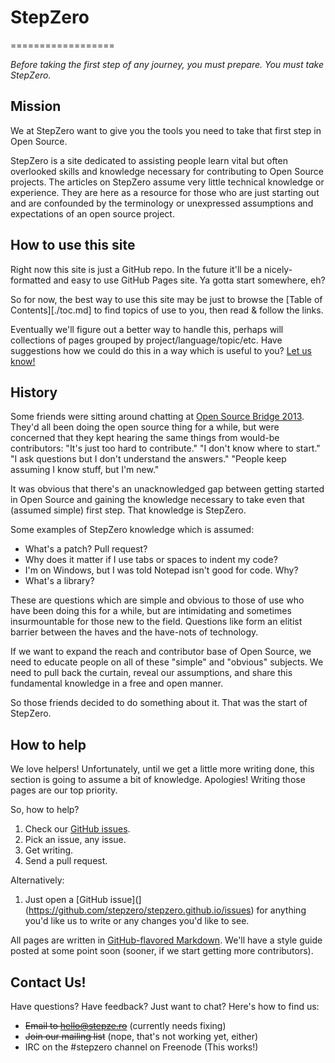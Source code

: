 # StepZero
==================

_Before taking the first step of any journey, you must prepare. You must take StepZero._

## Mission

We at StepZero want to give you the tools you need to take that first step in Open Source.

StepZero is a site dedicated to assisting people learn vital but often overlooked skills and knowledge necessary for contributing to Open Source projects. The articles on StepZero assume very little technical knowledge or experience. They are here as a resource for those who are just starting out and are confounded by the terminology or unexpressed assumptions and expectations of an open source project.

## How to use this site

Right now this site is just a GitHub repo. In the future it'll be a nicely-formatted and easy to use GitHub Pages site. Ya gotta start somewhere, eh?

So for now, the best way to use this site may be just to browse the [Table of Contents][./toc.md] to find topics of use to you, then read & follow the links.

Eventually we'll figure out a better way to handle this, perhaps will collections of pages grouped by project/language/topic/etc. Have suggestions how we could do this in a way which is useful to you? [Let us know!](https://github.com/stepzero/stepzero.github.io/issues)

## History

Some friends were sitting around chatting at [Open Source Bridge 2013](http://opensourcebridge.org). They'd all been doing the open source thing for a while, but were concerned that they kept hearing the same things from would-be contributors: "It's just too hard to contribute." "I don't know where to start." "I ask questions but I don't understand the answers." "People keep assuming I know stuff, but I'm new."

It was obvious that there's an unacknowledged gap between getting started in Open Source and gaining the knowledge necessary to take even that (assumed simple) first step. That knowledge is StepZero.

Some examples of StepZero knowledge which is assumed:

* What's a patch? Pull request?
* Why does it matter if I use tabs or spaces to indent my code?
* I'm on Windows, but I was told Notepad isn't good for code. Why?
* What's a library?

These are questions which are simple and obvious to those of use who have been doing this for a while, but are intimidating and sometimes insurmountable for those new to the field. Questions like form an elitist barrier between the haves and the have-nots of technology.

If we want to expand the reach and contributor base of Open Source, we need to educate people on all of these "simple" and "obvious" subjects. We need to pull back the curtain, reveal our assumptions, and share this fundamental knowledge in a free and open manner.

So those friends decided to do something about it. That was the start of StepZero.

## How to help

We love helpers! Unfortunately, until we get a little more writing done, this section is going to assume a bit of knowledge. Apologies! Writing those pages are our top priority.

So, how to help?

1. Check our [GitHub issues](https://github.com/stepzero/stepzero.github.io/issues).
1. Pick an issue, any issue.
1. Get writing.
1. Send a pull request.

Alternatively:

1. Just open a [GitHub issue](](https://github.com/stepzero/stepzero.github.io/issues) for anything you'd like us to write or any changes you'd like to see.

All pages are written in [GitHub-flavored Markdown](https://help.github.com/articles/github-flavored-markdown). We'll have a style guide posted at some point soon (sooner, if we start getting more contributors).

## Contact Us!

Have questions? Have feedback? Just want to chat? Here's how to find us:

* ~~Email to hello@stepze.ro~~ (currently needs fixing)
* ~~Join our mailing list~~ (nope, that's not working yet, either)
* IRC on the #stepzero channel on Freenode (This works!)
